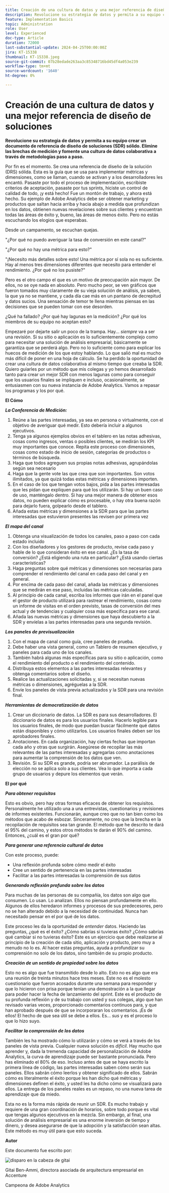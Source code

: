 ```yaml
---
title: Creación de una cultura de datos y una mejor referencia de diseño de soluciones
description: Revolucione su estrategia de datos y permita a su equipo crear un documento sólido de referencia de diseño de la solución (DRS). Elimine las brechas de medición y fomente una cultura de datos colaborativa a través de metodologías paso a paso.
feature: Implementation Basics
topic: Administration
role: User
level: Experienced
doc-type: Article
duration: 72000
last-substantial-update: 2024-04-25T00:00:00Z
jira: KT-15338
thumbnail: KT-15338.jpeg
source-git-commit: 07b28edade263aa3c85348716bd45df4a053e239
workflow-type: tm+mt
source-wordcount: '1640'
ht-degree: 0%

---
```



# Creación de una cultura de datos y una mejor referencia de diseño de soluciones

**Revolucione su estrategia de datos y permita a su equipo crear un documento de referencia de diseño de soluciones (SDR) sólido. Elimine las brechas de medición y fomente una cultura de datos colaborativa a través de metodologías paso a paso.**

Por fin es el momento. Se crea una referencia de diseño de la solución (DRS) sólida. Esta es la guía que se usa para implementar métricas y dimensiones, como se llaman, cuando se activan y a los desarrolladores les encantó. Pasaste por todo el proceso de implementación, escribiste criterios de aceptación, pasaste por tus sprints, hiciste un control de calidad de todo, ¡y está hecho! Fue un montón de trabajo, y ahora está hecho. Su ejemplo de Adobe Analytics debe ser obtener marketing y productos que saltan hacia arriba y hacia abajo a medida que profundizan en los datos, obtienen nuevas revelaciones sobre sus clientes y encuentran todas las áreas de éxito y, bueno, las áreas de menos éxito. Pero no estás escuchando los elogios que esperabas.

Desde un campamento, se escuchan quejas.

&quot;¿Por qué no puedo averiguar la tasa de conversión en este canal?&quot;

&quot;¿Por qué no hay una métrica para esto?&quot;

&quot;¡Necesito más detalles sobre esto! Una métrica por sí sola no es suficiente. Hay al menos tres dimensiones diferentes que necesito para entender el rendimiento. ¿Por qué no los pusiste?&quot;

Pero es el otro campo el que es un motivo de preocupación aún mayor. De ellos, no se oye nada en absoluto. Pero mucho peor, se ven gráficos que fueron tomados muy claramente de su vieja solución de análisis, ya saben, la que ya no se mantiene, y cada día cae más en un pantano de decrepitud y datos sucios. Una sensación de temor te llena mientras piensas en las decisiones que se pueden tomar con ese desorden.

¿Qué ha fallado? ¿Por qué hay lagunas en la medición? ¿Por qué los miembros de su equipo no aceptan esto?

Empezaré por dejarte salir un poco de la trampa. Hay... *siempre* va a ser una revisión. Si su sitio o aplicación es lo suficientemente complejo como para necesitar una solución de análisis empresarial, básicamente se garantiza que se perderá algo. Pero no lo suficiente como para explicar los huecos de medición de los que estoy hablando. Lo que salió mal es mucho más difícil de poner en una hoja de cálculo. Se ha perdido la oportunidad de crear una cultura de datos colaborativa al mismo tiempo que creaba la SDR. Quiero guiarles por un método que mis colegas y yo hemos desarrollado tanto para crear un mejor SDR con menos lagunas como para conseguir que los usuarios finales se impliquen e incluso, ocasionalmente, se entusiasmen con su nueva instancia de Adobe Analytics. Vamos a repasar los programas y los por qué.

**El Cómo**

***La Conferencia de Medición:***

1. Reúne a las partes interesadas, ya sea en persona o virtualmente, con el objetivo de averiguar qué medir. Esto debería incluir a algunos ejecutivos.
1. Tenga ya algunos ejemplos obvios en el tablero en las notas adhesivas, cosas como ingresos, ventas o posibles clientes, se medirán los KPI muy importantes que conoce. Repita este proceso con dimensiones, cosas como estado de inicio de sesión, categorías de productos o términos de búsqueda.
1. Haga que todos agreguen sus propias notas adhesivas, agrupándolas según sea necesario
1. Haga que la gente vote las que crea que son importantes. Son votos ilimitados, ya que quizá todas estas métricas y dimensiones importen.
1. En el caso de los que tengan votos bajos, pida a las partes interesadas que les pidan que expliquen para qué los utilizarán. Si hay un buen caso de uso, manténgalo dentro. Si hay una mejor manera de obtener esos datos, no pueden explicar cómo es procesable, o hay otra buena razón para dejarlo fuera, golpearlo desde el tablero.
1. Añada estas métricas y dimensiones a la SDR para que las partes interesadas que estuvieron presentes las revisen por primera vez

***El mapa del canal***

1. Obtenga una visualización de todos los canales, paso a paso con cada estado incluido
1. Con los diseñadores y los gestores de producto, revise cada paso y hable de lo que consideran éxito en ese canal. ¿Es la tasa de conversión? ¿Está eligiendo una ruta en particular? ¿Está usando ciertas características?
1. Haga preguntas sobre qué métricas y dimensiones son necesarias para comprender el rendimiento del canal en cada paso del canal y en general.
1. Por encima de cada paso del canal, añada las métricas y dimensiones que se medirán en ese paso, incluidas las métricas calculadas.
1. Al principio de cada canal, escriba los informes que irán en el panel que el gestor de producto utilizará para rastrear el rendimiento, cosas como un informe de visitas en el orden previsto, tasas de conversión del mes actual y de tendencias y cualquier cosa más específica para ese canal.
1. Añada las nuevas métricas y dimensiones que haya descubierto a la SDR y envíelas a las partes interesadas para una segunda revisión.

***Los paneles de previsualización***

1. Con el mapa de canal como guía, cree paneles de prueba.
1. Debe haber una vista general, como un Tablero de resumen ejecutivo, y paneles para cada uno de los canales.
1. También habrá algunas más específicas para su sitio o aplicación, como el rendimiento del producto o el rendimiento del contenido.
1. Distribuya estos elementos a las partes interesadas relevantes y obtenga comentarios sobre el diseño.
1. Realice las actualizaciones solicitadas y, si se necesitan nuevas métricas o dimensiones, agréguelas a la SDR.
1. Envíe los paneles de vista previa actualizados y la SDR para una revisión final.

***Herramientas de democratización de datos***

1. Crear un diccionario de datos. La SDR es para sus desarrolladores. El diccionario de datos es para los usuarios finales. Hacerlo legible para los usuarios finales, de modo que puedan buscar fácilmente qué datos están disponibles y cómo utilizarlos. Los usuarios finales deben ser los aprobadores finales.
1. Anotaciones. En cada organización, hay ciertas fechas que importan cada año y otras que surgirán. Asegúrese de recopilar las más relevantes de las partes interesadas y agregarlas como anotaciones para aumentar la comprensión de los datos que ven.
1. Revisión. Si su SDR es grande, podría ser abrumador. La parálisis de elección no se aplica solo a sus clientes. Vea lo que importa a cada grupo de usuarios y depure los elementos que verán.

**El por qué**

***Para obtener requisitos***

Esto es obvio, pero hay otras formas eficaces de obtener los requisitos. Personalmente he utilizado una a una entrevistas, cuestionarios y revisiones de informes existentes. Funcionarán, aunque creo que no tan bien como los métodos que acabo de esbozar. Sinceramente, no creo que la brecha en la recopilación de requisitos sea tan grande. El método que he descrito te dará el 95% del camino, y estos otros métodos te darán el 90% del camino. Entonces, ¿cuál es el gran por qué?

***Para generar una referencia cultural de datos***

Con este proceso, puede:

- Una reflexión profunda sobre cómo medir el éxito
- Cree un sentido de pertenencia en las partes interesadas
- Facilitar a las partes interesadas la comprensión de sus datos

***Generando reflexión profunda sobre los datos***

Para muchas de las personas de su compañía, los datos son algo que consumen. Lo usan. Lo analizan. Ellos no piensan profundamente en ello. Algunos de ellos heredaron informes y procesos de sus predecesores, pero no se han alterado debido a la necesidad de continuidad. Nunca han necesitado pensar en el por qué de los datos.

Este proceso les da la oportunidad de *entender* datos. Haciendo las preguntas, ¿qué es el éxito? ¿Cómo sabrías si tuvieras éxito? ¿Cómo sabrías qué cambiar si no tuvieras éxito? Este es un ejercicio que debe realizarse al principio de la creación de cada sitio, aplicación y producto, pero muy a menudo no lo es. Al hacer estas preguntas, ayuda a profundizar su comprensión no solo de los datos, sino también de su propio producto.

***Creación de un sentido de propiedad sobre los datos***

Esto no es algo que fue transmitido desde lo alto. Esto no es algo que era una reunión de treinta minutos hace tres meses. Este no es el molesto cuestionario que fueron acosados durante una semana para responder y que lo hicieron con prisa porque tenían una demostración a la que llegar para poder hacer la fecha de lanzamiento del sprint. Este es el producto de su profunda reflexión y de su trabajo con usted y sus colegas, algo que han revisado varias veces, proporcionado comentarios continuos para, y que han aprobado después de que se incorporaran los comentarios. ¡Es de ellos! El hecho de que sea útil se debe a ellos. Es... *sus* y es el proceso lo que lo hizo suyo.

***Facilitar la comprensión de los datos***

También les ha mostrado cómo lo utilizarán y cómo se verá a través de los paneles de vista previa. Cualquier nueva solución es *difícil*. Hay mucho que aprender y, dada la tremenda capacidad de personalización de Adobe Analytics, la curva de aprendizaje puede ser bastante pronunciada. Pero has eliminado el 80% de eso. Incluso antes de que se haya escrito la primera línea de código, las partes interesadas saben cómo serán sus paneles. Ellos sabrán cómo leerlos y obtener significado de ellos. Sabrán cómo es literalmente el éxito porque les han dicho qué métricas y dimensiones definen el éxito, y usted les ha dicho cómo se visualizará para ellos. La entrega de los paneles reales es un repaso, no una nueva tarea de aprendizaje que da miedo.

Esta no es la forma más rápida de reunir un SDR. Es mucho trabajo y requiere de una gran coordinación de horarios, sobre todo porque es vital que tengas algunos ejecutivos en la mezcla. Sin embargo, al final, una solución de análisis empresarial es una enorme inversión de tiempo y dinero, y desea asegurarse de que la adopción y la satisfacción sean altas. Este método es muy útil para que esto suceda.

**Autor**

Este documento fue escrito por:

![disparo en la cabeza de gitai](assets/gitai-headshot-150.jpg)

Gitai Ben-Ammi, directora asociada de arquitectura empresarial en Accenture

Campeona de Adobe Analytics

